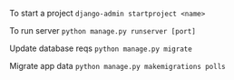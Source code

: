 To start a project
`django-admin startproject <name>`

To run server
`python manage.py runserver [port]`

Update database reqs
`python manage.py migrate`

Migrate app data
`python manage.py makemigrations polls`

